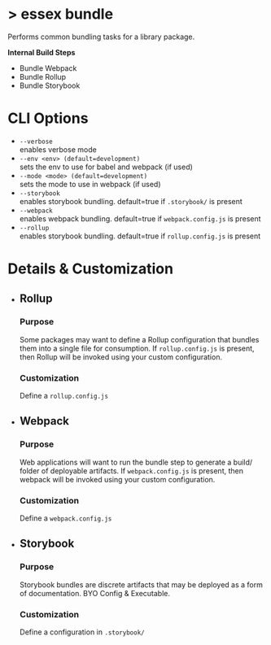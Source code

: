 # > essex bundle

Performs common bundling tasks for a library package.

**Internal Build Steps**

- Bundle Webpack
- Bundle Rollup
- Bundle Storybook

# CLI Options

- `--verbose`<br/> enables verbose mode
- `--env <env> (default=development)`<br/> sets the env to use for babel and webpack (if used)
- `--mode <mode> (default=development)`<br/> sets the mode to use in webpack (if used)
- `--storybook`<br/> enables storybook bundling. default=true if `.storybook/` is present
- `--webpack`<br/> enables webpack bundling. default=true if `webpack.config.js` is present
- `--rollup`<br/> enables storybook bundling. default=true if `rollup.config.js` is present

# Details & Customization

- ## Rollup

  ### Purpose

  Some packages may want to define a Rollup configuration that bundles them into a single file for consumption. If `rollup.config.js` is present, then Rollup will be invoked using your custom configuration.

  ### Customization

  Define a `rollup.config.js`

- ## Webpack

  ### Purpose

  Web applications will want to run the bundle step to generate a build/ folder of deployable artifacts. If `webpack.config.js` is present, then webpack will be invoked using your custom configuration.

  ### Customization

  Define a `webpack.config.js`

- ## Storybook

  ### Purpose

  Storybook bundles are discrete artifacts that
  may be deployed as a form of documentation. BYO Config & Executable.

  ### Customization

  Define a configuration in `.storybook/`
